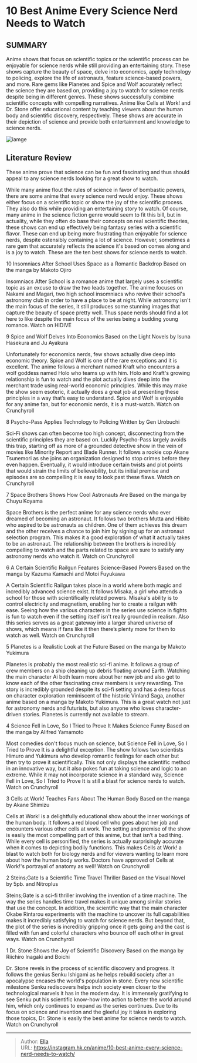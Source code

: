 # 10 Best Anime Every Science Nerd Needs to Watch


## SUMMARY 


 Anime shows that focus on scientific topics or the scientific process can be enjoyable for science nerds while still providing an entertaining story. These shows capture the beauty of space, delve into economics, apply technology to policing, explore the life of astronauts, feature science-based powers, and more. 
 Rare gems like Planetes and Spice and Wolf accurately reflect the science they are based on, providing a joy to watch for science nerds despite being in different genres. These shows successfully combine scientific concepts with compelling narratives. 
 Anime like Cells at Work! and Dr. Stone offer educational content by teaching viewers about the human body and scientific discovery, respectively. These shows are accurate in their depiction of science and provide both entertainment and knowledge to science nerds. 

![iamge](https://static1.srcdn.com/wordpress/wp-content/uploads/2023/11/best-anime-science-nerds-would-enjoy.jpg)

## Literature Review

These anime prove that science can be fun and fascinating and thus should appeal to any science nerds looking for a great show to watch.




While many anime flout the rules of science in favor of bombastic powers, there are some anime that every science nerd would enjoy. These shows either focus on a scientific topic or show the joy of the scientific process. They also do this while providing an entertaining story to watch.
Of course, many anime in the science fiction genre would seem to fit this bill, but in actuality, while they often do base their concepts on real scientific theories, these shows can end up effectively being fantasy series with a scientific flavor. These can end up being more frustrating than enjoyable for science nerds, despite ostensibly containing a lot of science. However, sometimes a rare gem that accurately reflects the science it&#39;s based on comes along and is a joy to watch. These are the ten best shows for science nerds to watch.









 








 10  Insomniacs After School Uses Space as a Romantic Backdrop 
Based on the manga by Makoto Ojiro
        

Insomniacs After School is a romance anime that largely uses a scientific topic as an excuse to draw the two leads together. The anime focuses on Nakami and Magari, two high school insomniacs who revive their school&#39;s astronomy club in order to have a place to be at night. While astronomy isn&#39;t the main focus of the series, it still produces some stunning images that capture the beauty of space pretty well. Thus space nerds should find a lot here to like despite the main focus of the series being a budding young romance.
Watch on HIDIVE





 9  Spice and Wolf Delves Into Economics 
Based on the Light Novels by Isuna Hasekura and Ju Ayakura
        

Unfortunately for economics nerds, few shows actually dive deep into economic theory. Spice and Wolf is one of the rare exceptions and it is excellent. The anime follows a merchant named Kraft who encounters a wolf goddess named Holo who teams up with him. Holo and Kraft&#39;s growing relationship is fun to watch and the plot actually dives deep into the merchant trade using real-world economic principles. While this may make the show seem esoteric, it actually does a great job at presenting these principles in a way that’s easy to understand. Spice and Wolf is enjoyable for any anime fan, but for economic nerds, it is a must-watch.
Watch on Crunchyroll





 8  Psycho-Pass Applies Technology to Policing 
Written by Gen Urobuchi
        

Sci-Fi shows can often become too high concept, disconnecting from the scientific principles they are based on. Luckily Psycho-Pass largely avoids this trap, starting off as more of a grounded detective show in the vein of movies like Minority Report and Blade Runner. It follows a rookie cop Akane Tsunemori as she joins an organization designed to stop crimes before they even happen. Eventually, it would introduce certain twists and plot points that would strain the limits of believability, but its initial premise and episodes are so compelling it is easy to look past these flaws.
Watch on Crunchyroll





 7  Space Brothers Shows How Cool Astronauts Are 
Based on the manga by Chuyu Koyama
        

Space Brothers is the perfect anime for any science nerds who ever dreamed of becoming an astronaut. It follows two brothers Mutta and Hibito who aspired to be astronauts as children. One of them achieves this dream and the other receives a chance to join him by signing up for an astronaut selection program. This makes it a good exploration of what it actually takes to be an astronaut. The relationship between the brothers is incredibly compelling to watch and the parts related to space are sure to satisfy any astronomy nerds who watch it.
Watch on Crunchyroll





 6  A Certain Scientific Railgun Features Science-Based Powers 
Based on the manga by Kazuma Kamachi and Motoi Fuyukawa


 







A Certain Scientific Railgun takes place in a world where both magic and incredibly advanced science exist. It follows Misaka, a girl who attends a school for those with scientifically related powers. Misaka&#39;s ability is to control electricity and magnetism, enabling her to create a railgun with ease. Seeing how the various characters in the series use science in fights is fun to watch even if the setting itself isn&#39;t really grounded in realism. Also this series serves as a great gateway into a larger shared universe of shows, which means if fans like it then there’s plenty more for them to watch as well.
Watch on Crunchyroll





 5  Planetes is a Realistic Look at the Future 
Based on the manga by Makoto Yukimura
        

Planetes is probably the most realistic sci-fi anime. It follows a group of crew members on a ship cleaning up debris floating around Earth. Watching the main character Ai both learn more about her new job and also get to know each of the other fascinating crew members is very rewarding. The story is incredibly grounded despite its sci-fi setting and has a deep focus on character exploration reminiscent of the historic Vinland Saga, another anime based on a manga by Makoto Yukimura. This is a great watch not just for astronomy nerds and futurists, but also anyone who loves character-driven stories.
Planetes is currently not available to stream.





 4  Science Fell in Love, So I Tried to Prove It Makes Science Funny 
Based on the manga by Alifred Yamamoto
        

Most comedies don&#39;t focus much on science, but Science Fell in Love, So I Tried to Prove It is a delightful exception. The show follows two scientists Himuro and Yukimura who develop romantic feelings for each other but then try to prove it scientifically. This not only displays the scientific method in an innovative way, but it also pokes fun at taking science and logic to an extreme. While it may not incorporate science in a standard way, Science Fell in Love, So I Tried to Prove It is still a blast for science nerds to watch.
Watch on Crunchyroll





 3  Cells at Work! Teaches Fans About The Human Body 
Based on the manga by Akane Shimizu
        

Cells at Work! is a delightfully educational show about the inner workings of the human body. It follows a red blood cell who goes about her job and encounters various other cells at work. The setting and premise of the show is easily the most compelling part of this anime, but that isn’t a bad thing. While every cell is personified, the series is actually surprisingly accurate when it comes to depicting bodily functions. This makes Cells at Work! a blast to watch both for biology nerds and for viewers wanting to learn more about how the human body works. Doctors have approved of Cells at Work!&#39;s portrayal of anatomy as well!
Watch on Crunchyroll





 2  Steins;Gate Is a Scientific Time Travel Thriller 
Based on the Visual Novel by 5pb. and Nitroplus


 







Steins;Gate is a sci-fi thriller involving the invention of a time machine. The way the series handles time travel makes it unique among similar stories that use the concept. In addition, the scientific way that the main character Okabe Rintarou experiments with the machine to uncover its full capabilities makes it incredibly satisfying to watch for science nerds. But beyond that, the plot of the series is incredibly gripping once it gets going and the cast is filled with fun and colorful characters who bounce off each other in great ways.
Watch on Crunchyroll





 1  Dr. Stone Shows the Joy of Scientific Discovery 
Based on the manga by Riichiro Inagaki and Boichi


 







Dr. Stone revels in the process of scientific discovery and progress. It follows the genius Senku Ishigami as he helps rebuild society after an apocalypse encases the world&#39;s population in stone. Every new scientific milestone Senku rediscovers helps inch society even closer to the technological marvels it has in the modern day. It is immensely gratifying to see Senku put his scientific know-how into action to better the world around him, which only continues to expand as the series continues. Due to its focus on science and invention and the gleeful joy it takes in exploring those topics, Dr. Stone is easily the best anime for science nerds to watch.
Watch on Crunchyroll

---

> Author: [Ella](https://instagram.hk.cn/)  
> URL: https://instagram.hk.cn/anime/10-best-anime-every-science-nerd-needs-to-watch/  

